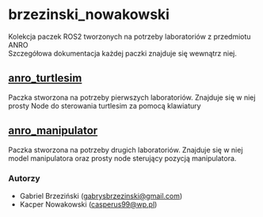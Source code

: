 # brzezinski_nowakowski
Kolekcja paczek ROS2 tworzonych na potrzeby laboratoriów z przedmiotu ANRO  
Szczegółowa dokumentacja każdej paczki znajduje się wewnątrz niej.

## [anro_turtlesim](anro_turtlesim/)
Paczka stworzona na potrzeby pierwszych laboratoriów. Znajduje się w niej prosty Node do sterowania turtlesim za pomocą klawiatury
## [anro_manipulator](anro_manipulator/)
Paczka stworzona na potrzeby drugich laboratoriów. Znajduje się w niej model manipulatora oraz prosty node sterujący pozycją manipulatora.

### Autorzy
- Gabriel Brzeziński (gabrysbrzezinski@gmail.com)  
- Kacper Nowakowski (casperus99@wp.pl) 